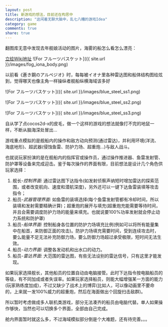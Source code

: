 ```yaml
---
layout: post
title: 新游戏的想法，目前还在构思中
description: "这闲着无聊大脑中，乱七八糟的游戏Idea"
category: game
comments: true
share: true
---
```


翻图库无意中发现去年舰娘活动的图片，海雾的船怎么看怎么漂亮：

[立绘Wiki地址](http://wikiwiki.jp/kc-summary/?gst)
![For フルーツバスケット]({{ site.url }}/images/fog_iona_body.png)

以前看《蒼き鋼のアルペジオ》时，每每被イオナ里各种雷达图和船体结构图给炫到，觉得哪天也像主角一样操纵者舰船纵横海域该多好

![For フルーツバスケット]({{ site.url }}/images/blue_steel_ss1.png)

![For フルーツバスケット]({{ site.url }}/images/blue_steel_ss2.png)

![For フルーツバスケット]({{ site.url }}/images/blue_steel_ss3.png)

自从学了点cocos2d-x的皮毛，做一个这样的游戏的想法就像打不完的地鼠一样，不断从脑海深处冒出...


游戏重点模拟的是舰船内的操作和敌方动向预测(通过雷达)，并利用环境(洋流、海底地形)、超武器(侵蚀鱼雷、防护力场、超重炮...)与敌人战斗。

也就说玩家扮演的是在舰船内的指挥官或操作员，通过操作推进器、鱼雷发射管、防护罩等设备来完成迎击。鉴于每次操作的界面有限，目前想法是设计几个角色供玩家选择：

1. 舰长-_控制界面_: 通过雷达图下达指令(如发射侦察声纳短时增加雷达的探索范围，或者改变航向、速度和潜航深度)，另外还可以一键下达鱼雷装填等攻击指令；
2. 船员-_武器管理界面_: 如鱼雷的装填选择(每个鱼雷发射管都有冷却时间，所以装填和发射需要精确计算)；超重炮的展开与填充(超重炮充能需要等待时间，并且会需要调度防护力场的能量来填充。也就说要100%功率发射就会停止动力系统和防护罩)
3. 船员-_船体界面_: 控制船身各位置的防护力场填充比例(例如可以将所有能量集中在船首，来防御正面的攻击)。防护力场填充需要时间，受到连续攻击时，要么能量不足无法补充防御力场，要么防御力场超过承受极限，短时间无法生效。
4. 船员-_动力界面_: 调整各发动机和出水口的动力。
5. 船员-_雷达界面_: 大范围的雷达图，有些无法设别的雷达信号，只有这里才能发现。

如果玩家选择舰长，其他船员的位置自动由电脑接管。此时下达指令按电脑船员的等级，有不同加成或者失误率。如果玩家选择船员，则能大幅增强某一方面的能力(玩家熟练度加成)，不过又缺少了战术上的博弈(比如人，可以像动画里不要命的，上来就一发100%威力的超重炮，然后在海面做出个回旋扫击敌群)。

所以暂时考虑做成多人联机类游戏，部分无法凑齐的船员由电脑代替。单人如果操作够快，当然也可以切换多个界面，全部由自己完成。

舱内界面暂时就这么多，不过海域模拟部分倒是个大难题，还有待完善。。。
